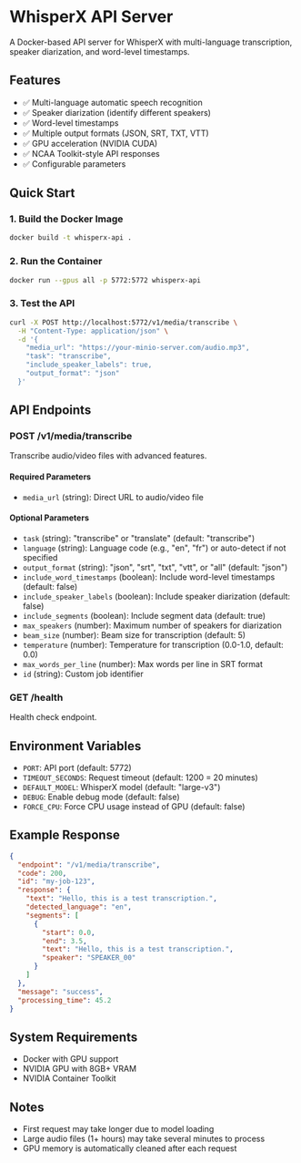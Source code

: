 # WhisperX API Server

A Docker-based API server for WhisperX with multi-language transcription, speaker diarization, and word-level timestamps.

## Features

- ✅ Multi-language automatic speech recognition
- ✅ Speaker diarization (identify different speakers)
- ✅ Word-level timestamps
- ✅ Multiple output formats (JSON, SRT, TXT, VTT)
- ✅ GPU acceleration (NVIDIA CUDA)
- ✅ NCAA Toolkit-style API responses
- ✅ Configurable parameters

## Quick Start

### 1. Build the Docker Image

```bash
docker build -t whisperx-api .
```

### 2. Run the Container

```bash
docker run --gpus all -p 5772:5772 whisperx-api
```

### 3. Test the API

```bash
curl -X POST http://localhost:5772/v1/media/transcribe \
  -H "Content-Type: application/json" \
  -d '{
    "media_url": "https://your-minio-server.com/audio.mp3",
    "task": "transcribe",
    "include_speaker_labels": true,
    "output_format": "json"
  }'
```

## API Endpoints

### POST /v1/media/transcribe

Transcribe audio/video files with advanced features.

#### Required Parameters
- `media_url` (string): Direct URL to audio/video file

#### Optional Parameters
- `task` (string): "transcribe" or "translate" (default: "transcribe")
- `language` (string): Language code (e.g., "en", "fr") or auto-detect if not specified
- `output_format` (string): "json", "srt", "txt", "vtt", or "all" (default: "json")
- `include_word_timestamps` (boolean): Include word-level timestamps (default: false)
- `include_speaker_labels` (boolean): Include speaker diarization (default: false)
- `include_segments` (boolean): Include segment data (default: true)
- `max_speakers` (number): Maximum number of speakers for diarization
- `beam_size` (number): Beam size for transcription (default: 5)
- `temperature` (number): Temperature for transcription (0.0-1.0, default: 0.0)
- `max_words_per_line` (number): Max words per line in SRT format
- `id` (string): Custom job identifier

### GET /health

Health check endpoint.

## Environment Variables

- `PORT`: API port (default: 5772)
- `TIMEOUT_SECONDS`: Request timeout (default: 1200 = 20 minutes)
- `DEFAULT_MODEL`: WhisperX model (default: "large-v3")
- `DEBUG`: Enable debug mode (default: false)
- `FORCE_CPU`: Force CPU usage instead of GPU (default: false)

## Example Response

```json
{
  "endpoint": "/v1/media/transcribe",
  "code": 200,
  "id": "my-job-123",
  "response": {
    "text": "Hello, this is a test transcription.",
    "detected_language": "en",
    "segments": [
      {
        "start": 0.0,
        "end": 3.5,
        "text": "Hello, this is a test transcription.",
        "speaker": "SPEAKER_00"
      }
    ]
  },
  "message": "success",
  "processing_time": 45.2
}
```

## System Requirements

- Docker with GPU support
- NVIDIA GPU with 8GB+ VRAM
- NVIDIA Container Toolkit

## Notes

- First request may take longer due to model loading
- Large audio files (1+ hours) may take several minutes to process
- GPU memory is automatically cleaned after each request